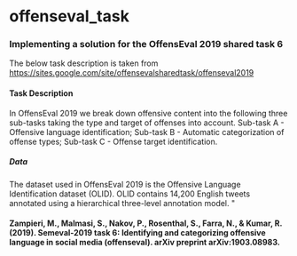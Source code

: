 # offenseval_task
### Implementing a solution for the OffensEval 2019 shared task 6

The below task description is taken from https://sites.google.com/site/offensevalsharedtask/offenseval2019


#### Task Description

In OffensEval 2019 we break down offensive content into the following three sub-tasks taking the type and target of offenses into account. 
Sub-task A - Offensive language identification;
Sub-task B - Automatic categorization of offense types;
Sub-task C - Offense target identification.

##### Data

The dataset used in OffensEval 2019 is the Offensive Language Identification dataset (OLID). OLID contains 14,200 English tweets annotated using a hierarchical three-level annotation model. "


#### Zampieri, M., Malmasi, S., Nakov, P., Rosenthal, S., Farra, N., & Kumar, R. (2019). Semeval-2019 task 6: Identifying and categorizing offensive language in social media (offenseval). arXiv preprint arXiv:1903.08983.
